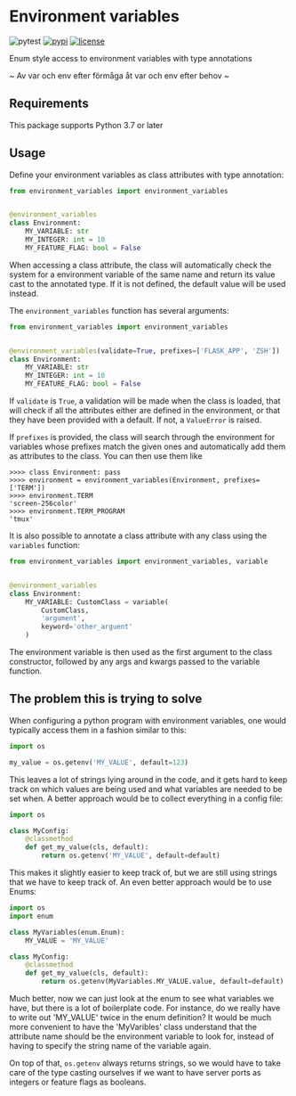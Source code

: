 # Environment variables

![pytest](https://github.com/jtaxen/environment_variables/actions/workflows/pytest.yml/badge.svg)
[![pypi](https://img.shields.io/pypi/v/environment_variables.svg)](https://pypi.python.org/project/environment_variables)
[![license](https://img.shields.io/github/license/jtaxen/environment_variables.svg)](https://github.com/jtaxen/environment_variables/blob/main/LICENSE)

Enum style access to environment variables with type annotations

~ Av var och env efter förmåga
  åt var och env efter behov ~

## Requirements

This package supports Python 3.7 or later


## Usage

Define your environment variables as class attributes with type annotation:

```python
from environment_variables import environment_variables


@environment_variables
class Environment:
    MY_VARIABLE: str
    MY_INTEGER: int = 10
    MY_FEATURE_FLAG: bool = False
```

When accessing a class attribute, the class will automatically check
the system for a environment variable of the same name and return
its value cast to the annotated type. If it is not defined, the default
value will be used instead.

The `environment_variables` function has several arguments:

```python
from environment_variables import environment_variables


@environment_variables(validate=True, prefixes=['FLASK_APP', 'ZSH'])
class Environment:
    MY_VARIABLE: str
    MY_INTEGER: int = 10
    MY_FEATURE_FLAG: bool = False
```

If `validate` is `True`, a validation will be made when the class is
loaded, that will check if all the attributes either are defined in
the environment, or that they have been provided with a default. If
not, a `ValueError` is raised.

If `prefixes` is provided, the class will search through the environment
for variables whose prefixes match the given ones and automatically
add them as attributes to the class. You can then use them like

```shell
>>>> class Environment: pass
>>>> environment = environment_variables(Environment, prefixes=['TERM'])
>>>> environment.TERM
'screen-256color'
>>>> environment.TERM_PROGRAM
'tmux'
```

It is also possible to annotate a class attribute with any class
using the `variables` function:

```python
from environment_variables import environment_variables, variable


@environment_variables
class Environment:
    MY_VARIABLE: CustomClass = variable(
        CustomClass,
        'argument',
        keyword='other_arguent'
    )
```

The environment variable is then used as the first argument to the class
constructor, followed by any args and kwargs passed to the variable
function.


## The problem this is trying to solve

When configuring a python program with environment variables, one would
typically access them in a fashion similar to this:

```python
import os

my_value = os.getenv('MY_VALUE', default=123)
```

This leaves a lot of strings lying around in the code, and it gets hard
to keep track on which values are being used and what variables are needed
to be set when. A better approach would be to collect everything in a
config file:

```python
import os

class MyConfig:
    @classmethod
    def get_my_value(cls, default):
        return os.getenv('MY_VALUE', default=default)
```

This makes it slightly easier to keep track of, but we are still using
strings that we have to keep track of. An even better approach would
be to use Enums:

```python
import os
import enum

class MyVariables(enum.Enum):
    MY_VALUE = 'MY_VALUE'

class MyConfig:
    @classmethod
    def get_my_value(cls, default):
        return os.getenv(MyVariables.MY_VALUE.value, default=default)
```

Much better, now we can just look at the enum to see what variables we have,
but there is a lot of boilerplate code. For instance, do we really have to
write out 'MY_VALUE' twice in the enum definition? It would be much more
convenient to have the 'MyVaribles' class understand that the attribute name
should be the environment variable to look for, instead of having to specify
the string name of the variable again.

On top of that, `os.getenv` always returns strings, so we would have to
take care of the type casting ourselves if we want to have server ports
as integers or feature flags as booleans.

